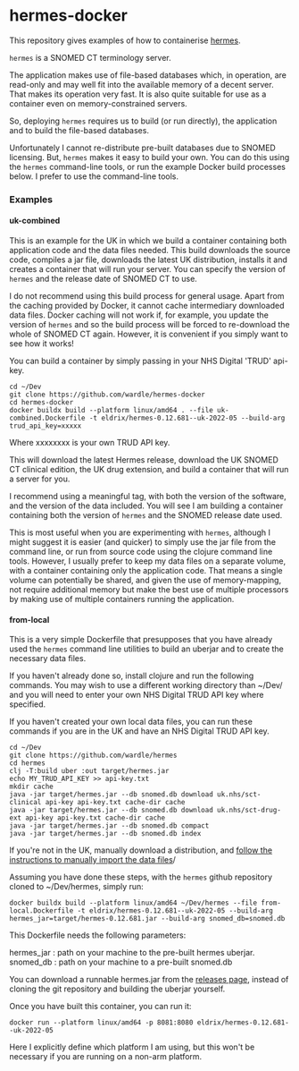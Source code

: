 # hermes-docker

This repository gives examples of how to containerise [hermes](https://github.com/wardle/hermes).

`hermes` is a SNOMED CT terminology server. 

The application makes use of file-based databases which, in operation, are read-only and may well fit 
into the available memory of a decent server. That makes its operation very fast.
It is also quite suitable for use as a container even on memory-constrained servers.

So, deploying `hermes` requires us to build (or run directly), the application and to build the file-based
databases.

Unfortunately I cannot re-distribute pre-built databases due to SNOMED licensing. But, `hermes` makes
it easy to build your own. You can do this using the `hermes` command-line tools, or run the example
Docker build processes below. I prefer to use the command-line tools.

### Examples

#### uk-combined

This is an example for the UK in which we build a container containing both
application code and the data files needed. This build downloads the source code,
compiles a jar file, downloads the latest UK distribution, installs it and creates
a container that will run your server. You can specify the version of `hermes` and 
the release date of SNOMED CT to use. 

I do not recommend using this build process for general usage. Apart from the caching provided by Docker, 
it cannot cache intermediary downloaded data files. Docker caching will not work if, for example, 
you update the version of `hermes` and so the build process will be forced to re-download the whole of SNOMED CT again.
However, it is convenient if you simply want to see how it works!

You can build a container by simply passing in your NHS Digital 'TRUD' api-key.

```shell
cd ~/Dev
git clone https://github.com/wardle/hermes-docker
cd hermes-docker 
docker buildx build --platform linux/amd64 . --file uk-combined.Dockerfile -t eldrix/hermes-0.12.681--uk-2022-05 --build-arg trud_api_key=xxxxx
```

Where xxxxxxxx is your own TRUD API key.

This will download the latest Hermes release, download the UK
SNOMED CT clinical edition, the UK drug extension, and build a container
that will run a server for you.

I recommend using a meaningful tag, with both the version of the software, and the
version of the data included. You will see I am building a container containing both 
the version of `hermes` and the SNOMED release date used. 

This is most useful when you are experimenting with `hermes`, although I might
suggest it is easier (and quicker) to simply use the jar file from the command
line, or run from source code using the clojure command line tools.
However, I usually prefer to keep my data files on a separate volume, with a 
container containing only the application code. That means a single volume 
can potentially be shared, and given the use of memory-mapping, not require 
additional memory but make the best use of multiple processors by making use
of multiple containers running the application.

#### from-local

This is a very simple Dockerfile that presupposes that you have already used the
`hermes` command line utilities to build an uberjar and to create the necessary data files.

If you haven't already done so, install clojure and run the following commands.
You may wish to use a different working directory than ~/Dev/ and you will need
to enter your own NHS Digital TRUD API key where specified.

If you haven't created your own local data files, you can run these commands
if you are in the UK and have an NHS Digital TRUD API key.
```shell
cd ~/Dev
git clone https://github.com/wardle/hermes
cd hermes
clj -T:build uber :out target/hermes.jar
echo MY_TRUD_API_KEY >> api-key.txt
mkdir cache
java -jar target/hermes.jar --db snomed.db download uk.nhs/sct-clinical api-key api-key.txt cache-dir cache
java -jar target/hermes.jar --db snomed.db download uk.nhs/sct-drug-ext api-key api-key.txt cache-dir cache
java -jar target/hermes.jar --db snomed.db compact
java -jar target/hermes.jar --db snomed.db index
```

If you're not in the UK, manually download a distribution, and [follow the
instructions to manually import the data files](https://github.com/wardle/hermes)/

Assuming you have done these steps, with the `hermes` github repository cloned to ~/Dev/hermes, 
simply run:

```shell
docker buildx build --platform linux/amd64 ~/Dev/hermes --file from-local.Dockerfile -t eldrix/hermes-0.12.681--uk-2022-05 --build-arg hermes_jar=target/hermes-0.12.681.jar --build-arg snomed_db=snomed.db
```

This Dockerfile needs the following parameters:

hermes_jar : path on your machine to the pre-built hermes uberjar. 
snomed_db  : path on your machine to a pre-built snomed.db

You can download a runnable hermes.jar from the [releases page](https://github.com/wardle/hermes/releases), instead
of cloning the git repository and building the uberjar yourself. 

Once you have built this container, you can run it:

```shell
docker run --platform linux/amd64 -p 8081:8080 eldrix/hermes-0.12.681--uk-2022-05
```

Here I explicitly define which platform I am using, but this won't be necessary if you 
are running on a non-arm platform.

